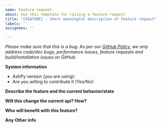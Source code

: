 ```yaml
---
name: Feature request
about: Use this template for raising a feature request
title: "[FEATURE] - Short meaningful description of feature request"
labels: ''
assignees: ''

---
```


<em>Please make sure that this is a bug. As per our [GitHub Policy](https://github.com/zurutech/ashpy/blob/master/ISSUES.md), we only address code/doc bugs, performance issues, feature requests and build/installation issues on GitHub.</em>

**System information**
- AshPy version (you are using):
- Are you willing to contribute it (Yes/No):

**Describe the feature and the current behavior/state**

**Will this change the current api? How?**

**Who will benefit with this feature?**

**Any Other info**
